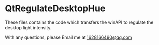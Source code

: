 # QtRegulateDesktopHue
These files contains the code which transfers the winAPI to regulate the desktop light intensity.

With any questions, please Email me at 1628166490@qq.com
